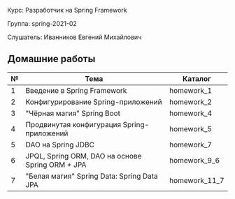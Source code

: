 Курс:      Разработчик на Spring Framework

Группа:    spring-2021-02

Слушатель: Иванников Евгений Михайлович

## Домашние работы

| № | Тема | Каталог |
| ------ | ------ | ------ | 
| 1 | Введение в Spring Framework | homework_1 |
| 2 | Конфигурирование Spring-приложений | homework_2 |
| 3 | "Чёрная магия" Spring Boot | homework_4 |
| 4 | Продвинутая конфигурация Spring-приложений | homework_5 |
| 5 | DAO на Spring JDBC | homework_7 |
| 6 | JPQL, Spring ORM, DAO на основе Spring ORM + JPA | homework_9_6 |
| 7 | "Белая магия" Spring Data: Spring Data JPA | homework_11_7 |
